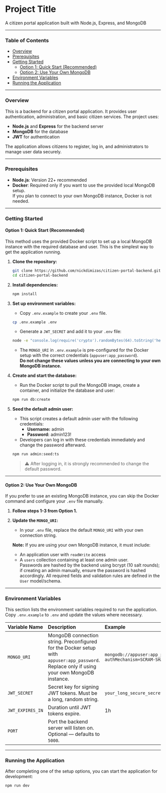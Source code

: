 # Project Title

A citizen portal application built with Node.js, Express, and MongoDB

---

### **Table of Contents**

- [Overview](#overview)
- [Prerequisites](#prerequisites)
- [Getting Started](#getting-started)
  - [Option 1: Quick Start (Recommended)](#option-1-quick-start-recommended)
  - [Option 2: Use Your Own MongoDB](#option-2-use-your-own-mongodb)
- [Environment Variables](#environment-variables)
- [Running the Application](#running-the-application)

---

### **Overview**

This is a backend for a citizen portal application. It provides user authentication, administration, and basic citizen services. The project uses:

- **Node.js** and **Express** for the backend server
- **MongoDB** for the database
- **JWT** for authentication

The application allows citizens to register, log in, and administrators to manage user data securely.

---

### **Prerequisites**

- **Node.js**: Version 22+ recommended
- **Docker**: Required only if you want to use the provided local MongoDB setup.  
  If you plan to connect to your own MongoDB instance, Docker is not needed.

---

### **Getting Started**

#### **Option 1: Quick Start (Recommended)**

This method uses the provided Docker script to set up a local MongoDB instance with the required database and user. This is the simplest way to get the application running.

1.  **Clone the repository:**

    ```bash
    git clone https://github.com/nickdimizas/citizen-portal-backend.git
    cd citizen-portal-backend
    ```

2.  **Install dependencies:**

    ```bash
    npm install
    ```

3.  **Set up environment variables:**
    - Copy `.env.example` to create your `.env` file.

    ```bash
    cp .env.example .env
    ```

    - Generate a `JWT_SECRET` and add it to your `.env` file:

    ```bash
    node -e "console.log(require('crypto').randomBytes(64).toString('hex'))"
    ```

    - The `MONGO_URI` in `.env.example` is pre-configured for the Docker setup with the correct credentials (`appuser:app_password`).  
      **Do not change these values unless you are connecting to your own MongoDB instance.**

4.  **Create and start the database:**
    - Run the Docker script to pull the MongoDB image, create a container, and initialize the database and user:

    ```bash
    npm run db:create
    ```

5.  **Seed the default admin user:**
    - This script creates a default admin user with the following credentials:
      - **Username:** admin
      - **Password:** admin123!
    - Developers can log in with these credentials immediately and change the password afterward.

    ```bash
    npm run admin:seed:ts
    ```

    > ⚠️ After logging in, it is strongly recommended to change the default password.

---

#### **Option 2: Use Your Own MongoDB**

If you prefer to use an existing MongoDB instance, you can skip the Docker command and configure your `.env` file manually.

1.  **Follow steps 1-3 from Option 1.**

2.  **Update the `MONGO_URI`:**
    - In your `.env` file, replace the default `MONGO_URI` with your own connection string.

    **Note:** If you are using your own MongoDB instance, it must include:
    - An application user with `readWrite` access
    - A `users` collection containing at least one admin user.  
      Passwords are hashed by the backend using bcrypt (10 salt rounds); if creating an admin manually, ensure the password is hashed accordingly. All required fields and validation rules are defined in the `User` model/schema.

---

### **Environment Variables**

This section lists the environment variables required to run the application.  
Copy `.env.example` to `.env` and update the values where necessary.

| Variable Name    | Description                                                                                                                                 | Example                                                                                                                     |
| :--------------- | :------------------------------------------------------------------------------------------------------------------------------------------ | :-------------------------------------------------------------------------------------------------------------------------- |
| `MONGO_URI`      | MongoDB connection string. Preconfigured for the Docker setup with `appuser:app_password`. Replace only if using your own MongoDB instance. | `mongodb://appuser:app_password@localhost:27017/citizen_portal_db?authMechanism=SCRAM-SHA-256&authSource=citizen_portal_db` |
| `JWT_SECRET`     | Secret key for signing JWT tokens. Must be a long, random string.                                                                           | `your_long_secure_secret`                                                                                                   |
| `JWT_EXPIRES_IN` | Duration until JWT tokens expire.                                                                                                           | 1h                                                                                                                          |
| `PORT`           | Port the backend server will listen on. Optional — defaults to `5000`.                                                                      |                                                                                                                             |

---

### **Running the Application**

After completing one of the setup options, you can start the application for development:

```bash
npm run dev
```
